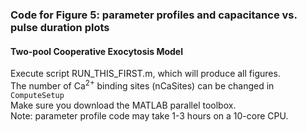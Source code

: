 ### Code for Figure 5: parameter profiles and capacitance vs. pulse duration plots
#### Two-pool Cooperative Exocytosis Model 
Execute script RUN_THIS_FIRST.m, which will produce all figures. <br>
The number of Ca<sup>2+</sup> binding sites (nCaSites) can be changed in <code>ComputeSetup</code><br>
Make sure you download the MATLAB parallel toolbox. <br>
Note: parameter profile code may take 1-3 hours on a 10-core CPU.
